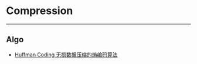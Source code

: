 # Compression
---

## Algo

- [Huffman Coding 无损数据压缩的熵编码算法](https://coolshell.cn/articles/7459.html)
